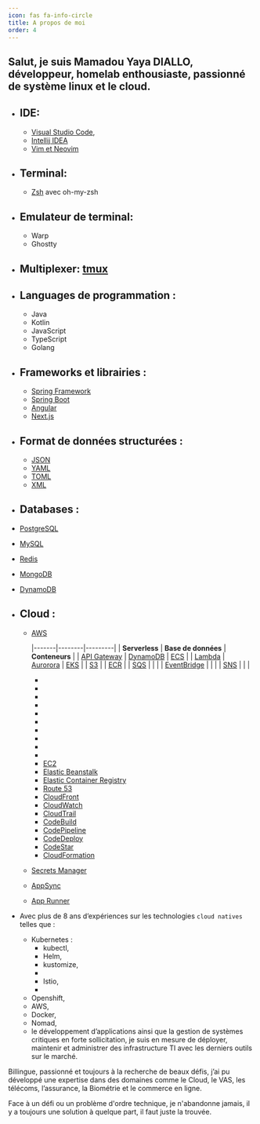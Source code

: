 ```yaml
---
icon: fas fa-info-circle
title: A propos de moi
order: 4
---
```


## Salut, je suis **Mamadou Yaya DIALLO**, développeur, homelab enthousiaste, passionné de système linux et le cloud.

- ## IDE:
  - [Visual Studio Code](https://code.visualstudio.com/),
  - [Intellij IDEA](https://www.jetbrains.com/idea/)
  - [Vim et Neovim](https://neovim.io/)
- ## Terminal:
  - [Zsh](https://github.com/ohmyzsh/ohmyzsh) avec oh-my-zsh
- ## Emulateur de terminal:
  - Warp
  - Ghostty
- ## Multiplexer: [tmux](https://github.com/tmux/tmux)
- ## Languages de programmation :
  - Java
  - Kotlin
  - JavaScript
  - TypeScript
  - Golang
  
- ## Frameworks et librairies :
  - [Spring Framework](https://spring.io/)
  - [Spring Boot](https://spring.io/projects/spring-boot)
  - [Angular](https://angular.io/)
  - [Next.js](https://nextjs.org/)

- ## Format de données structurées :
  - [JSON](https://www.json.org/)
  - [YAML](https://yaml.org/)
  - [TOML](https://github.com/toml-lang/toml)
  - [XML](https://www.w3schools.com/xml/)

- ## Databases :
- [PostgreSQL](https://www.postgresql.org/)
- [MySQL](https://www.mysql.com/)
- [Redis](https://redis.io/)
- [MongoDB](https://www.mongodb.com/)
- [DynamoDB](https://aws.amazon.com/dynamodb/)

- ## Cloud :
  - [AWS](https://aws.amazon.com/)

    |-------|--------|---------|
    | **Serverless**  | **Base de données** | **Conteneurs** |
    | [API Gateway](https://aws.amazon.com/api-gateway/)  | [DynamoDB](https://aws.amazon.com/dynamodb/) | [ECS](https://aws.amazon.com/ecs/) |
    | [Lambda](https://aws.amazon.com/lambda/) | [Aurorora](https://aws.amazon.com/rds/) | [EKS](https://aws.amazon.com/eks/) |
    | [S3](https://aws.amazon.com/s3/) |  | [ECR](https://aws.amazon.com/ecr/) |
    | [SQS](https://aws.amazon.com/sqs/) |  |  |
    | [EventBridge](https://aws.amazon.com/eventbridge/) |  |  |
    | [SNS](https://aws.amazon.com/sns/) |  |  |
  
  
    - 
    - 
    - 
    - 
    - 
    - 
    - 
    - 
    - 
    - 
    - [EC2](https://aws.amazon.com/ec2/)
    - [Elastic Beanstalk](https://aws.amazon.com/elasticbeanstalk/)
    - [Elastic Container Registry](https://aws.amazon.com/ecr/)
    - [Route 53](https://aws.amazon.com/route53/)
    - [CloudFront](https://aws.amazon.com/cloudfront/)
    - [CloudWatch](https://aws.amazon.com/cloudwatch/)
    - [CloudTrail](https://aws.amazon.com/cloudtrail/)
    - [CodeBuild](https://aws.amazon.com/codebuild/)
    - [CodePipeline](https://aws.amazon.com/codepipeline/)
    - [CodeDeploy](https://aws.amazon.com/codedeploy/)
    - [CodeStar](https://aws.amazon.com/codestar/)
    - [CloudFormation](https://aws.amazon.com/cloudformation/)
  
  
  - [Secrets Manager](https://aws.amazon.com/secrets-manager/)
  - [AppSync](https://aws.amazon.com/appsync/)
  - [App Runner](https://aws.amazon.com/apprunner/)
  

- Avec plus de 8 ans d’expériences sur les technologies `cloud natives` telles que :
  - Kubernetes : 
    - kubectl,
    - Helm,
    - kustomize,
    - 
    - Istio,
    - 
  - Openshift,
  - AWS,
  - Docker,
  - Nomad,
  - le développement d’applications ainsi que la gestion de systèmes critiques en forte sollicitation, je suis en mesure de déployer, maintenir et administrer des infrastructure TI avec
  les derniers outils sur le marché.

Billingue,  passionné et toujours à la recherche de beaux défis,  j’ai pu développé une expertise dans des domaines comme le Cloud, le VAS, les télécoms, l’assurance, la Biométrie et le commerce en ligne.

Face à un défi ou un problème d'ordre technique, je n'abandonne jamais, il y a toujours une solution à quelque part, il faut juste la trouvée.
